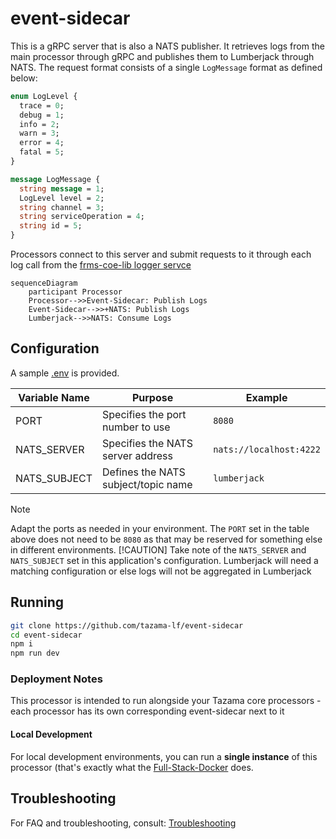 <!-- SPDX-License-Identifier: Apache-2.0 -->

# event-sidecar

This is a gRPC server that is also a NATS publisher. It retrieves logs from the main processor through gRPC and publishes them to Lumberjack through NATS.
The request format consists of a single `LogMessage` format as defined below:

```protobuf
enum LogLevel {
  trace = 0;
  debug = 1;
  info = 2;
  warn = 3;
  error = 4;
  fatal = 5;
}

message LogMessage {
  string message = 1;
  LogLevel level = 2;
  string channel = 3;
  string serviceOperation = 4;
  string id = 5;
}
```

Processors connect to this server and submit requests to it through each log call from the [frms-coe-lib logger servce](https://github.com/tazama-lf/frms-coe-lib/blob/9a82ab9b84c0afa479d0198e1569632d4dc8aabb/src/services/logger.ts#L96)

```mermaid
sequenceDiagram
    participant Processor
    Processor-->>Event-Sidecar: Publish Logs
    Event-Sidecar-->>+NATS: Publish Logs
    Lumberjack-->>NATS: Consume Logs
```

## Configuration

A sample [.env](.env.example) is provided.

| Variable Name | Purpose | Example |
| --- | --- | --- |
| PORT | Specifies the port number to use | `8080` |
| NATS_SERVER | Specifies the NATS server address | `nats://localhost:4222` |
| NATS_SUBJECT | Defines the NATS subject/topic name | `lumberjack` |

> [!NOTE]
> Adapt the ports as needed in your environment. The `PORT` set in the table above does not need to be `8080` as that may be reserved for something else in different environments.
> [!CAUTION]
> Take note of the `NATS_SERVER` and `NATS_SUBJECT` set in this application's configuration. Lumberjack will need a matching configuration or else logs will not be aggregated in Lumberjack

## Running
```sh
git clone https://github.com/tazama-lf/event-sidecar
cd event-sidecar
npm i
npm run dev
```

### Deployment Notes

This processor is intended to run alongside your Tazama core processors - each processor has its own corresponding event-sidecar next to it

#### Local Development

For local development environments, you can run a **single instance** of this processor (that's exactly what the [Full-Stack-Docker](https://github.com/tazama-lf/Full-Stack-Docker-Tazama) does.

## Troubleshooting

For FAQ and troubleshooting, consult: [Troubleshooting](https://github.com/tazama-lf/docs/blob/f3f5cf07425e9785c27531511601fc61a81e51e4/Technical/Logging/Troubleshooting.md)
